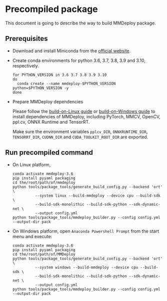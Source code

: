 # Precompiled package

This document is going to describe the way to build MMDeploy package.

## Prerequisites

- Download and install Miniconda from the [official website](https://docs.conda.io/en/latest/miniconda.html).

- Create conda environments for python 3.6, 3.7, 3.8, 3.9 and 3.10, respectively.

  ```shell
  for PYTHON_VERSION in 3.6 3.7 3.8 3.9 3.10
  do
    conda create --name mmdeploy-$PYTHON_VERSION python=$PYTHON_VERSION -y
  done
  ```

- Prepare MMDeploy dependencies

  Please follow the [build-on-Linux guide](../../docs/en/01-how-to-build/linux-x86_64.md) or [build-on-Windows guide](../../docs/en/01-how-to-build/linux-x86_64.md) to install dependencies of MMDeploy,
  including PyTorch, MMCV, OpenCV, ppl.cv, ONNX Runtime and TensorRT.

  Make sure the environment variables `pplcv_DIR`, `ONNXRUNTIME_DIR`, `TENSORRT_DIR`, `CUDNN_DIR` and `CUDA_TOOLKIT_ROOT_DIR` are exported.

## Run precompiled command

- On Linux platform,

  ```shell
  conda activate mmdeploy-3.6
  pip install pyyaml packaging
  cd the/root/path/of/mmdeploy
  python tools/package_tools/generate_build_config.py --backend 'ort' \
            --system linux --build-mmdeploy --device cpu --build-sdk \
            --build-sdk-monolithic --build-sdk-python --sdk-dynamic-net \
            --output config.yml
  python tools/package_tools/mmdeploy_builder.py --config config.yml --output-dir pack
  ```

- On Windows platform, open `Anaconda Powershell Prompt` from the start menu and execute:

  ```shell
  conda activate mmdeploy-3.6
  pip install pyyaml packaging
  cd the/root/path/of/MMDeploy
  python tools/package_tools/generate_build_config.py --backend 'ort' \
            --system windows --build-mmdeploy --device cpu --build-sdk \
            --build-sdk-monolithic --build-sdk-python --sdk-dynamic-net \
            --output config.yml
  python tools/package_tools/mmdeploy_builder.py --config config.yml --output-dir pack
  ```

